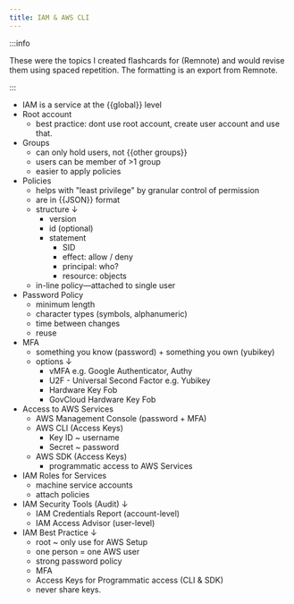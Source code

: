 ```yaml
---
title: IAM & AWS CLI
---
```


:::info

These were the topics I created flashcards for (Remnote) and would revise them using spaced repetition. The formatting is an export from Remnote.

:::

- IAM is a service at the \{\{global\}\} level
- Root account
  - best practice: dont use root account, create user account and use that.
- Groups
  - can only hold users, not \{\{other groups\}\}
  - users can be member of >1 group
  - easier to apply policies
- Policies
  - helps with "least privilege" by granular control of permission
  - are in \{\{JSON\}\} format
  - structure ↓
    - version
    - id (optional)
    - statement
      - SID
      - effect: allow / deny
      - principal: who?
      - resource: objects
  - in-line policy―attached to single user
- Password Policy
  - minimum length
  - character types (symbols, alphanumeric)
  - time between changes
  - reuse
- MFA
  - something you know (password) + something you own (yubikey)
  - options ↓
    - vMFA e.g. Google Authenticator, Authy
    - U2F - Universal Second Factor e.g. Yubikey
    - Hardware Key Fob
    - GovCloud Hardware Key Fob
- Access to AWS Services
  - AWS Management Console (password + MFA)
  - AWS CLI (Access Keys)
    - Key ID ~ username
    - Secret ~ password
  - AWS SDK (Access Keys)
    - programmatic access to AWS Services
- IAM Roles for Services
  - machine service accounts
  - attach policies
- IAM Security Tools (Audit) ↓
  - IAM Credentials Report (account-level)
  - IAM Access Advisor (user-level)
- IAM Best Practice ↓
  - root ~ only use for AWS Setup
  - one person = one AWS user
  - strong password policy
  - MFA
  - Access Keys for Programmatic access (CLI & SDK)
  - never share keys.
